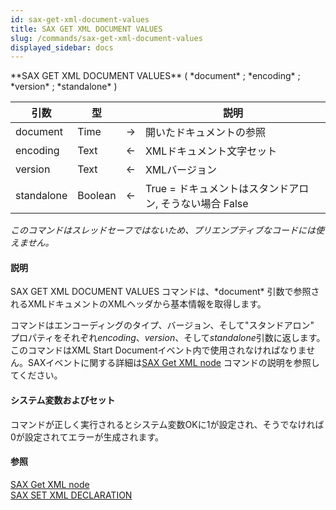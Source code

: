 ```yaml
---
id: sax-get-xml-document-values
title: SAX GET XML DOCUMENT VALUES
slug: /commands/sax-get-xml-document-values
displayed_sidebar: docs
---
```


<!--REF #_command_.SAX GET XML DOCUMENT VALUES.Syntax-->**SAX GET XML DOCUMENT VALUES** ( *document* ; *encoding* ; *version* ; *standalone* )<!-- END REF-->
<!--REF #_command_.SAX GET XML DOCUMENT VALUES.Params-->
| 引数 | 型 |  | 説明 |
| --- | --- | --- | --- |
| document | Time | &#8594;  | 開いたドキュメントの参照 |
| encoding | Text | &#8592; | XMLドキュメント文字セット |
| version | Text | &#8592; | XMLバージョン |
| standalone | Boolean | &#8592; | True = ドキュメントはスタンドアロン, そうない場合 False |

<!-- END REF-->

*このコマンドはスレッドセーフではないため、プリエンプティブなコードには使えません。*


#### 説明 

<!--REF #_command_.SAX GET XML DOCUMENT VALUES.Summary-->SAX GET XML DOCUMENT VALUES コマンドは、*document* 引数で参照されるXMLドキュメントのXMLヘッダから基本情報を取得します。<!-- END REF--> 

コマンドはエンコーディングのタイプ、バージョン、そして"スタンドアロン" プロパティをそれぞれ*encoding*、*version*、そして*standalone*引数に返します。このコマンドはXML Start Documentイベント内で使用されなければなりません。SAXイベントに関する詳細は[SAX Get XML node](sax-get-xml-node.md "SAX Get XML node") コマンドの説明を参照してください。

#### システム変数およびセット 

コマンドが正しく実行されるとシステム変数OKに1が設定され、そうでなければ0が設定されてエラーが生成されます。

#### 参照 

[SAX Get XML node](sax-get-xml-node.md)  
[SAX SET XML DECLARATION](sax-set-xml-declaration.md)  